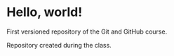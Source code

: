 # Hello, world!
 First versioned repository of the Git and GitHub course.

 Repository created during the class.
